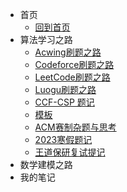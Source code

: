 * 首页
  * [回到首页](README.md)
* 算法学习之路
  * [Acwing刷题之路](Acwing/acwing题记.md)
  * [Codeforce刷题之路](Codeforce/Codeforce题记.md)
  * [LeetCode刷题之路](Leetcode/LeetCode题记.md)
  * [Luogu刷题之路](Luogu/Luogu题记.md)
  * [CCF-CSP 题记](CCF-CSP/CCF-CSP真题.md)
  * [模板](模板/模板.md)
  * [ACM赛制杂题与思考](ACM/Acm赛制比赛杂题.md)
  * [2023寒假题记](2023winter/2023Winter.md)
  * [王道保研复试提记](WDcs/wdcs.md)
* 数学建模之路
* 我的笔记
